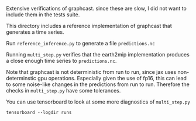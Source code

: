 Extensive verifications of graphcast. since these are slow, I did not want to
include them in the tests suite.

This directory includes a reference implementation of graphcast that generates
a time series.

Run `reference_inference.py` to generate a file `predictions.nc`

Running `multi_step.py` verifies that the earth2mip implementation produces a
close enough time series to `predictions.nc`.

Note that graphcast is not deterministic from run to run, since jax uses
non-determinstic gpu operations. Especially given the use of fp16, this can lead
to some noise-like changes in the predictions from run to run. Therefore the
checks in `multi_step.py` have some tolerances.

You can use tensorboard to look at some more diagnostics of `multi_step.py`

	tensorboard --logdir runs

